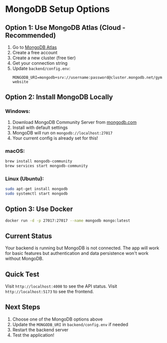 # MongoDB Setup Options

## Option 1: Use MongoDB Atlas (Cloud - Recommended)

1. Go to [MongoDB Atlas](https://www.mongodb.com/atlas)
2. Create a free account
3. Create a new cluster (free tier)
4. Get your connection string
5. Update `backend/config.env`:
   ```env
   MONGODB_URI=mongodb+srv://username:password@cluster.mongodb.net/gym-website
   ```

## Option 2: Install MongoDB Locally

### Windows:
1. Download MongoDB Community Server from [mongodb.com](https://www.mongodb.com/try/download/community)
2. Install with default settings
3. MongoDB will run on `mongodb://localhost:27017`
4. Your current config is already set for this!

### macOS:
```bash
brew install mongodb-community
brew services start mongodb-community
```

### Linux (Ubuntu):
```bash
sudo apt-get install mongodb
sudo systemctl start mongodb
```

## Option 3: Use Docker

```bash
docker run -d -p 27017:27017 --name mongodb mongo:latest
```

## Current Status

Your backend is running but MongoDB is not connected. The app will work for basic features but authentication and data persistence won't work without MongoDB.

## Quick Test

Visit `http://localhost:4000` to see the API status.
Visit `http://localhost:5173` to see the frontend.

## Next Steps

1. Choose one of the MongoDB options above
2. Update the `MONGODB_URI` in `backend/config.env` if needed
3. Restart the backend server
4. Test the application!
